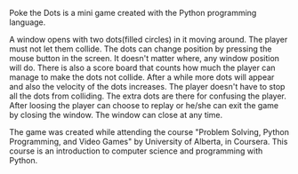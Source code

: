 Poke the Dots is a mini game created with the Python programming language. 

A window opens with two dots(filled circles) in it moving around. The player must not let them collide. 
The dots can change position by pressing the mouse button in the screen. It doesn't matter where, any window position will do. There is also a score board that counts how much the player can manage to make the dots not collide. 
After a while more dots will appear and also the velocity of the dots increases. The player doesn't have to stop all the dots from colliding. The extra dots are there for confusing the player.
After loosing the player can choose to replay or he/she can exit the game by closing the window. The window can close at any time. 

The game was created while attending the course "Problem Solving, Python Programming, and Video Games" by University of Alberta, in Coursera. 
This course is an introduction to computer science and programming with Python. 
